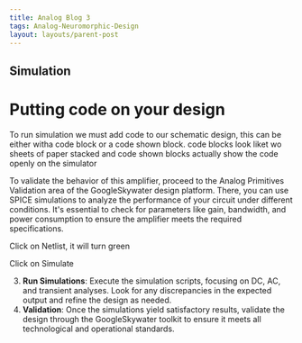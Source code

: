 ```yaml
---
title: Analog Blog 3
tags: Analog-Neuromorphic-Design
layout: layouts/parent-post
---
```

## Simulation

# Putting code on your design
To run simulation we must add code to our schematic design,
this can be either witha  code block or a code shown block. 
code blocks look liket wo sheets of paper stacked and code shown blocks
actually show the code openly on the simulator

To validate the behavior of this amplifier, proceed to the Analog Primitives Validation area of the GoogleSkywater design platform. There, you can use SPICE simulations to analyze the performance of your circuit under different conditions. It's essential to check for parameters like gain, bandwidth, and power consumption to ensure the amplifier meets the required specifications.

Click on Netlist, it will turn green

Click on Simulate

3. **Run Simulations**: Execute the simulation scripts, focusing on DC, AC, and transient analyses. Look for any discrepancies in the expected output and refine the design as needed.
4. **Validation**: Once the simulations yield satisfactory results, validate the design through the GoogleSkywater toolkit to ensure it meets all technological and operational standards.
